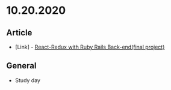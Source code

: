 # 10.20.2020

## Article

- \[Link\] - [React-Redux with Ruby Rails Back-end(final project)](https://3yerus.medium.com/react-redux-with-ruby-rails-back-end-final-project-42f410bcd79e)

## General

- Study day
